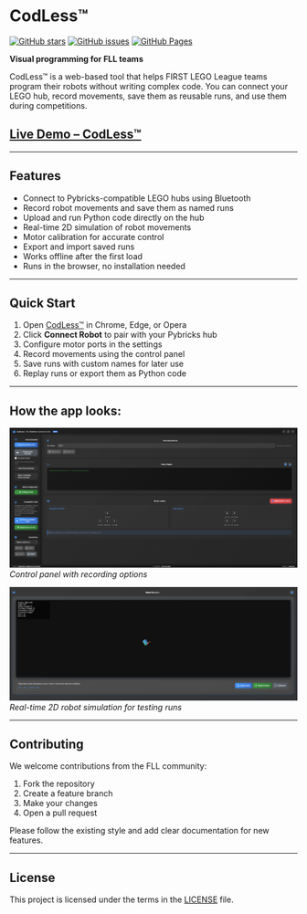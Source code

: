 # CodLess™

[![GitHub stars](https://img.shields.io/github/stars/rani367/CodLess?style=social)](https://github.com/rani367/CodLess)
[![GitHub issues](https://img.shields.io/github/issues/rani367/CodLess)](https://github.com/rani367/CodLess/issues)
[![GitHub Pages](https://img.shields.io/badge/GitHub%20Pages-deployed-brightgreen)](https://rani367.github.io/CodLess/)

**Visual programming for FLL teams**

CodLess™ is a web-based tool that helps FIRST LEGO League teams program their robots without writing complex code. You can connect your LEGO hub, record movements, save them as reusable runs, and use them during competitions.

## [Live Demo – CodLess™](https://rani367.github.io/CodLess/)

---

## Features

- Connect to Pybricks-compatible LEGO hubs using Bluetooth
- Record robot movements and save them as named runs
- Upload and run Python code directly on the hub
- Real-time 2D simulation of robot movements
- Motor calibration for accurate control
- Export and import saved runs
- Works offline after the first load
- Runs in the browser, no installation needed

---

## Quick Start

1. Open [CodLess™](https://rani367.github.io/CodLess/) in Chrome, Edge, or Opera
2. Click **Connect Robot** to pair with your Pybricks hub
3. Configure motor ports in the settings
4. Record movements using the control panel
5. Save runs with custom names for later use
6. Replay runs or export them as Python code

---

## How the app looks:

![Main Interface](screenshots/main-interface.png)  
*Control panel with recording options*

![2D Simulation](screenshots/robot-simulator.png)  
*Real-time 2D robot simulation for testing runs*

---

## Contributing

We welcome contributions from the FLL community:

1. Fork the repository
2. Create a feature branch
3. Make your changes
4. Open a pull request

Please follow the existing style and add clear documentation for new features.

---

## License

This project is licensed under the terms in the [LICENSE](LICENSE) file.
